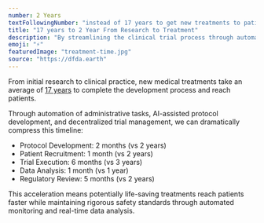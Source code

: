```yaml
---
number: 2 Years
textFollowingNumber: "instead of 17 years to get new treatments to patients"
title: "17 years to 2 Year From Research to Treatment"
description: "By streamlining the clinical trial process through automation and decentralization, we can reduce the time from initial research to patient availability from 17 years to just 2 years"
emoji: "⚡"
featuredImage: "treatment-time.jpg"
source: "https://dfda.earth"
---
```


From initial research to clinical practice, new medical treatments take an average of [17 years](https://pmc.ncbi.nlm.nih.gov/articles/PMC3241518/) to complete the development process and reach patients. 

Through automation of administrative tasks, AI-assisted protocol development, and decentralized trial management, we can dramatically compress this timeline:

- Protocol Development: 2 months (vs 2 years)
- Patient Recruitment: 1 month (vs 2 years)
- Trial Execution: 6 months (vs 3 years)
- Data Analysis: 1 month (vs 1 year)
- Regulatory Review: 5 months (vs 2 years)

This acceleration means potentially life-saving treatments reach patients faster while maintaining rigorous safety standards through automated monitoring and real-time data analysis. 